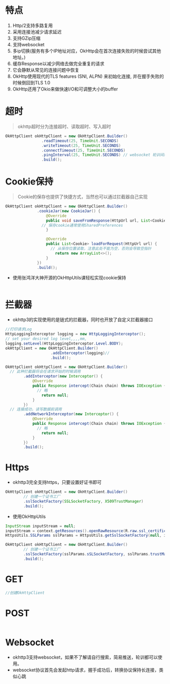 # 特点
1. Http/2支持多路复用
2. 采用连接池减少请求延迟
3. 支持GZip压缩
4. 支持websocket
5. 多ip切换(服务有多个IP地址对应，OkHttp会在首次连接失败的时候尝试其他地址。)
6. 缓存Response以减少网络去做完全重复的请求
7. 它会静默从常见的连接问题中恢复
8. OkHttp使用现代的TLS features (SNI, ALPN) 来初始化连接, 并在握手失败的时候倒回到TLS 1.0
9. OkHttp还用了Okio来做快速I/O和可调整大小的buffer


# 超时
> okhttp超时分为连接超时、读取超时、写入超时

```Java
OkHttpClient okHttpClient = new OkHttpClient.Builder()
                .readTimeout(25, TimeUnit.SECONDS)
                .writeTimeout(25, TimeUnit.SECONDS)
                .connectTimeout(25, TimeUnit.SECONDS)
                .pingInterval(25, TimeUnit.SECONDS) // websocket 轮训间隔
                .build();
```

# Cookie保持
> Cookie的保存也提供了快捷方式，当然也可以通过拦截器自己实现

```Java
OkHttpClient okHttpClient = new OkHttpClient.Builder()
              .cookieJar(new CookieJar() {
                  @Override
                  public void saveFromResponse(HttpUrl url, List<Cookie> cookies) {
				// 保存cookie通常使用SharedPreferences
                  }

                  @Override
                  public List<Cookie> loadForRequest(HttpUrl url) {
                    // 从保存位置读取，注意此处不能为空，否则会导致空指针
                      return new ArrayList<>();
                  }
              })
              .build();
```

- 使用张鸿洋大神开源的OkHttpUtils课轻松实现cookie保持

```

```

# 拦截器
- okhttp3的实现使用的是链式的拦截器，同时也开放了自定义拦截器接口

```Java
//打印请求Log
HttpLoggingInterceptor logging = new HttpLoggingInterceptor();
// set your desired log level,,,,mm,
logging.setLevel(HttpLoggingInterceptor.Level.BODY);
okHttpClient = new OkHttpClient.Builder()
                    .addInterceptor(logging)//
                    .build();

```
```Java
OkHttpClient okHttpClient = new OkHttpClient.Builder()
  // 此种拦截器将会在请求开始的时候调用
        .addInterceptor(new Interceptor() {
            @Override
            public Response intercept(Chain chain) throws IOException {
              // 略
                return null;
            }
        })
  // 连接成功，读写数据前调用
        .addNetworkInterceptor(new Interceptor() {
            @Override
            public Response intercept(Chain chain) throws IOException {
              // 略
                return null;
            }
        })
        .build();
```

# Https
- okhttp3完全支持https，只要设置好证书即可

```Java
OkHttpClient okHttpClient = new OkHttpClient.Builder()
		// 创建一个证书工厂
        .sslSocketFactory(SSLSocketFactory, X509TrustManager)
        .build();
```

- 使用OkHttpUtils

```Java
InputStream inputStream = null;
inputStream = context.getResources().openRawResource(R.raw.ssl_certificate);//证书路径
HttpsUtils.SSLParams sslParams = HttpsUtils.getSslSocketFactory(null, inputStream, null);

OkHttpClient okHttpClient = new OkHttpClient.Builder()
		// 创建一个证书工厂
        .sslSocketFactory(sslParams.sSLSocketFactory, sslParams.trustManager)
        .build();

```

# GET

```Java
//创建OkHttpClient


```

# POST

```Java

```

# Websocket

- okhttp3支持websocket，如果不了解请自行搜索，简易推送，轮训都可以使用。
- websocket协议首先会发起http请求，握手成功后，转换协议保持长连接，类似心跳
